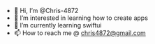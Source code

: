 - 👋 Hi, I’m @Chris-4872
- 👀 I’m interested in learning how to create apps
- 🌱 I’m currently learning swiftui
- 📫 How to reach me @ chris4872@gmail.com

<!---
Chris-4872/Chris-4872 is a ✨ special ✨ repository because its `README.md` (this file) appears on your GitHub profile.
You can click the Preview link to take a look at your changes.
--->
